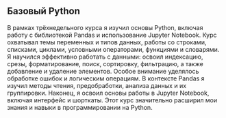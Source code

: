 ## Базовый Python

В рамках трёхнедельного курса я изучил основы Python, включая работу с библиотекой Pandas и использование Jupyter Notebook. Курс охватывал темы переменных и типов данных, работы со строками, списками, циклами, условными операторами, функциями и словарями. Я научился эффективно работать с данными: освоил индексацию, срезы, форматирование, поиск, сортировку, фильтрацию, а также добавление и удаление элементов. Особое внимание уделялось обработке ошибок и логическим операциям. В контексте Pandas я изучил методы чтения, предобработки, анализа данных и их группировки. Наконец, я освоил основы работы в Jupyter Notebook, включая интерфейс и шорткаты. Этот курс значительно расширил мои знания и навыки в программировании на Python.
